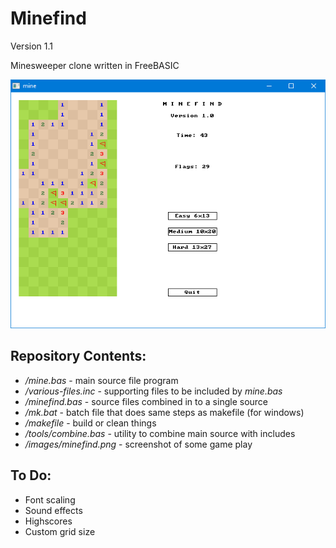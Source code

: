 Minefind
========
Version 1.1

Minesweeper clone written in FreeBASIC

![Minefind](images/minefind.png)

Repository Contents:
--------------------
- */mine.bas* - main source file program
- */various-files.inc* - supporting files to be included by *mine.bas*
- */minefind.bas* - source files combined in to a single source
- */mk.bat* - batch file that does same steps as makefile (for windows)
- */makefile* - build or clean things
- */tools/combine.bas* - utility to combine main source with includes
- */images/minefind.png* - screenshot of some game play

To Do:
----------
- Font scaling
- Sound effects
- Highscores
- Custom grid size

